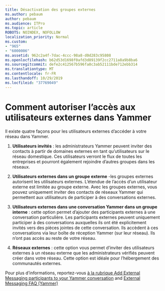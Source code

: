 ```yaml
---
title: Désactivation des groupes externes
ms.author: pebaum
author: pebaum
ms.audience: ITPro
ms.topic: article
ROBOTS: NOINDEX, NOFOLLOW
localization_priority: Normal
ms.custom:
- "965"
- "6000006"
ms.assetid: 962c2a4f-7dac-4ccc-98a8-d0d283c95808
ms.openlocfilehash: b62d53d1698f0afd3d89139f2cc2711a8a9b8ba6
ms.sourcegitcommit: defe2c412567b596fa8c3ab52111bde712ebb314
ms.translationtype: MT
ms.contentlocale: fr-FR
ms.lasthandoff: 10/29/2019
ms.locfileid: "37769049"
---
```

# <a name="how-to-give-access-to-external-users-in-yammer"></a>Comment autoriser l’accès aux utilisateurs externes dans Yammer

Il existe quatre façons pour les utilisateurs externes d’accéder à votre réseau dans Yammer.
  
1. **Utilisateurs invités** : les administrateurs Yammer peuvent inviter des contacts à partir de domaines externes en tant qu’utilisateurs sur le réseau domestique. Ces utilisateurs verront le flux de toutes les entreprises et pourront également rejoindre d’autres groupes dans les réseaux.

2. **Utilisateurs externes dans un groupe externe** -les groupes externes autorisent les utilisateurs externes. L’étendue de l’accès d’un utilisateur externe est limitée au groupe externe. Avec les groupes externes, vous pouvez uniquement inviter des contacts de réseaux Yammer qui permettent aux utilisateurs de participer à des conversations externes.

3. **Utilisateurs externes dans une conversation Yammer dans un groupe interne** : cette option permet d’ajouter des participants externes à une conversation particulière. Les participants externes peuvent uniquement participer à des conversations auxquelles ils ont été explicitement invités vers des pièces jointes de cette conversation. Ils accèdent à ces conversations via leur boîte de réception Yammer (sur leur réseau). Ils n’ont pas accès au reste de votre réseau.

4. **Réseaux externes** : cette option vous permet d’inviter des utilisateurs externes à un réseau externe que les administrateurs vérifiés peuvent créer dans votre réseau. Cette option est idéale pour l’hébergement des communautés externes.

Pour plus d’informations, reportez-vous [à la rubrique Add External Messaging participants to your Yammer conversation](https://docs.microsoft.com/yammer/work-with-external-users/add-external-participants) and [External Messaging FAQ (Yammer)](https://docs.microsoft.com/yammer/work-with-external-users/external-messaging-faq)
  